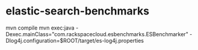 elastic-search-benchmarks
=========================

mvn compile
mvn exec:java -Dexec.mainClass="com.rackspacecloud.esbenchmarks.ESBenchmarker" -Dlog4j.configuration=$ROOT/target/es-log4j.properties
